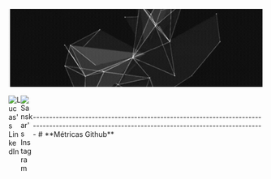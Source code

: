 
<p align="center">
  <img src="https://github.com/LucasSousaReis/LucasSousaReis/blob/main/ezgif.com-gif-maker%20(1).gif?raw=true"  width="500px"/>
</p>
<a href="https://www.linkedin.com/in/lucas-sousa-reis-3a33961a2/">
  <img align="left" alt="Lucas's LinkedIn" width="24px" src="https://img.icons8.com/nolan/96/linkedin.png" />
</a>
<a href="https://codepen.io/lucassousareis">
  <img align="left" alt="Sanskar's Instagram" width="24px" src="https://img.icons8.com/ios/50/000000/codepen.png"/>
</a>
<br>
</br>
---------------------------------------------------------------------------------------------------------------------------------------------
# **Métricas Github** 
